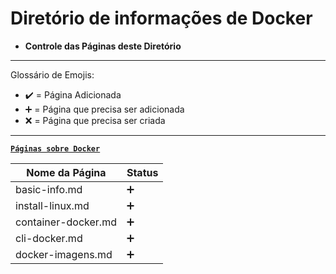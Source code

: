 # Diretório de informações de Docker

* **Controle das Páginas deste Diretório**

---

Glossário de Emojis:

* :heavy_check_mark: = Página Adicionada
* :heavy_plus_sign: = Página que precisa ser adicionada
* :x: = Página que precisa ser criada

---

[**`Páginas sobre Docker`**]()

Nome da Página|Status
|---|---|
basic-info.md|:heavy_plus_sign:
install-linux.md|:heavy_plus_sign:
container-docker.md|:heavy_plus_sign:
cli-docker.md|:heavy_plus_sign:
docker-imagens.md|:heavy_plus_sign:

